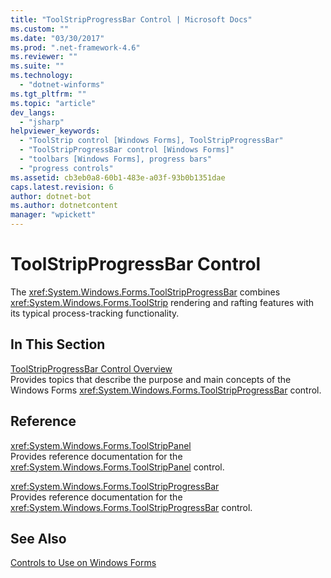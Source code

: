 ```yaml
---
title: "ToolStripProgressBar Control | Microsoft Docs"
ms.custom: ""
ms.date: "03/30/2017"
ms.prod: ".net-framework-4.6"
ms.reviewer: ""
ms.suite: ""
ms.technology: 
  - "dotnet-winforms"
ms.tgt_pltfrm: ""
ms.topic: "article"
dev_langs: 
  - "jsharp"
helpviewer_keywords: 
  - "ToolStrip control [Windows Forms], ToolStripProgressBar"
  - "ToolStripProgressBar control [Windows Forms]"
  - "toolbars [Windows Forms], progress bars"
  - "progress controls"
ms.assetid: cb3eb0a8-60b1-483e-a03f-93b0b1351dae
caps.latest.revision: 6
author: dotnet-bot
ms.author: dotnetcontent
manager: "wpickett"
---
```

# ToolStripProgressBar Control
The <xref:System.Windows.Forms.ToolStripProgressBar> combines <xref:System.Windows.Forms.ToolStrip> rendering and rafting features with its typical process-tracking functionality.  
  
## In This Section  
 [ToolStripProgressBar Control Overview](../../../../docs/framework/winforms/controls/toolstripprogressbar-control-overview.md)  
 Provides topics that describe the purpose and main concepts of the Windows Forms <xref:System.Windows.Forms.ToolStripProgressBar> control.  
  
## Reference  
 <xref:System.Windows.Forms.ToolStripPanel>  
 Provides reference documentation for the <xref:System.Windows.Forms.ToolStripPanel> control.  
  
 <xref:System.Windows.Forms.ToolStripProgressBar>  
 Provides reference documentation for the <xref:System.Windows.Forms.ToolStripProgressBar> control.  
  
## See Also  
 [Controls to Use on Windows Forms](../../../../docs/framework/winforms/controls/controls-to-use-on-windows-forms.md)